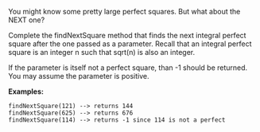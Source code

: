 You might know some pretty large perfect squares. But what about the NEXT one?

Complete the findNextSquare method that finds the next integral perfect square
after the one passed as a parameter. Recall that an integral perfect square is
an integer n such that sqrt(n) is also an integer.

If the parameter is itself not a perfect square, than -1 should be returned.
You may assume the parameter is positive.

**Examples:**

```
findNextSquare(121) --> returns 144
findNextSquare(625) --> returns 676
findNextSquare(114) --> returns -1 since 114 is not a perfect
```
